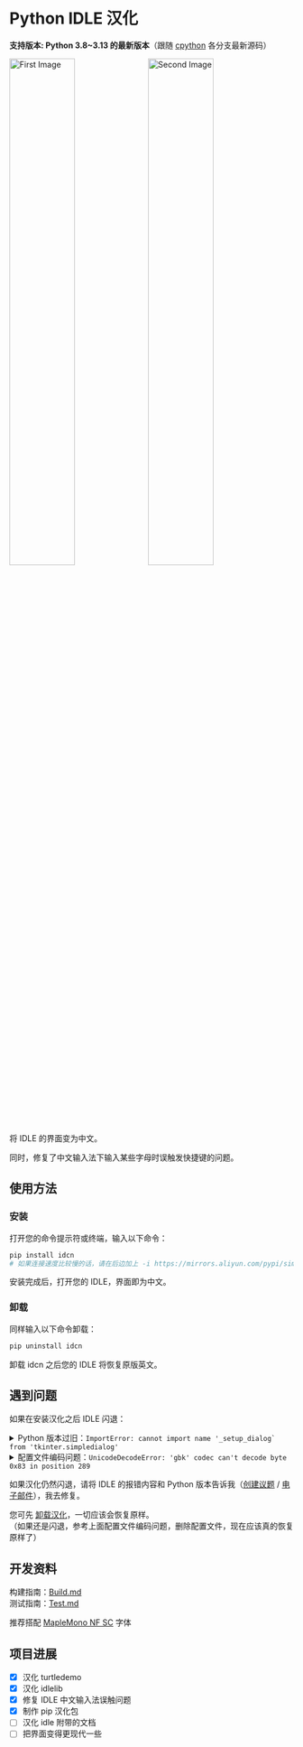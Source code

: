 # Python IDLE 汉化

**支持版本: Python 3.8~3.13 的最新版本**（跟随 [cpython](https://github.com/python/cpython) 各分支最新源码）

<img src="https://github.com/zetaloop/IDLE-CN/assets/36418285/16f3d1a4-6e77-44d7-8a66-a396539b38d0" alt="First Image" style="width: 48%;">
<img src="https://github.com/zetaloop/IDLE-CN/assets/36418285/281674c1-69a1-4383-ba31-fdc612d7395b" alt="Second Image" style="width: 48%;">

<br>将 IDLE 的界面变为中文。

同时，修复了中文输入法下输入某些字母时误触发快捷键的问题。

## 使用方法

### 安装

打开您的命令提示符或终端，输入以下命令：
```bash
pip install idcn
# 如果连接速度比较慢的话，请在后边加上 -i https://mirrors.aliyun.com/pypi/simple
```
安装完成后，打开您的 IDLE，界面即为中文。

### 卸载

同样输入以下命令卸载：
```bash
pip uninstall idcn
```
卸载 idcn 之后您的 IDLE 将恢复原版英文。

## 遇到问题

如果在安装汉化之后 IDLE 闪退：

<details><summary>Python 版本过旧：<code>ImportError: cannot import name '_setup_dialog` from 'tkinter.simpledialog'</code></summary>
遇到这个报错，是因为 Python 版本太旧。<br>
以 Python 3.9 为例，最新的 IDLE 3.9 所使用的 _setup_dialog 函数是在 Python 3.9.5 添加的。<br>
如果您的 Python 3.9 版本比 3.9.5 更旧，就会导致 IDLE 找不到这个函数，启动闪退。<br>
要解决这个问题，请安装最新的 Python。（只需要小版本号最新即可，比如更新到 <a href="https://www.python.org/downloads/release/python-3913/">Python 3.9.13</a>）
</details>

<details><summary>配置文件编码问题：<code>UnicodeDecodeError: 'gbk' codec can't decode byte 0x83 in position 289</code></summary>
IDLE 打不开，可能是因为旧的 IDLE 配置文件的编码类型和新的（UTF-8）不一样。<br>
只需把旧的配置文件删除，然后应该就可以打开了。<br>
Windows：<code>C:\Users\%uername%\.idlerc</code> 文件夹<br>
Linux/macOS：<code>~/.idlerc</code> 文件夹
</details>

如果汉化仍然闪退，请将 IDLE 的报错内容和 Python 版本告诉我（[创建议题](https://github.com/zetaloop/IDLE-CN/issues/new) / [电子邮件](mailto:zetaloop@outlook.com)），我去修复。

您可先 [卸载汉化](#卸载)，一切应该会恢复原样。<br>（如果还是闪退，参考上面配置文件编码问题，删除配置文件，现在应该真的恢复原样了）

## 开发资料

构建指南：[Build.md](https://github.com/zetaloop/IDLE-CN/blob/main/Build.md)<br>测试指南：[Test.md](https://github.com/zetaloop/IDLE-CN/blob/main/Test.md)

推荐搭配 [MapleMono NF SC](https://github.com/subframe7536/maple-font) 字体

## 项目进展
- [x] 汉化 turtledemo
- [x] 汉化 idlelib
- [x] 修复 IDLE 中文输入法误触问题
- [x] 制作 pip 汉化包
- [ ] 汉化 idle 附带的文档
- [ ] 把界面变得更现代一些
